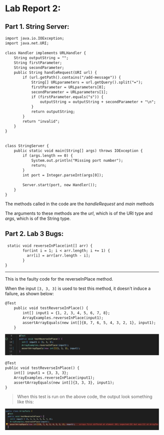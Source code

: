 # Lab Report 2: 

## Part 1. **String Server**: ##


    import java.io.IOException;
    import java.net.URI;

    class Handler implements URLHandler {
        String outputString = "";
        String firstParameter;
        String secondParameter;
        public String handleRequest(URI url) {
            if (url.getPath().contains("/add-message")) {
                String[] URLparameters = url.getQuery().split("=");
                firstParameter = URLparameters[0];
                secondParameter = URLparameters[1];
                if (firstParameter.equals("s")) {
                    outputString = outputString + secondParameter + "\n";
                }
                return outputString;
            }
            return "invalid";
        }
    }


    class StringServer {
        public static void main(String[] args) throws IOException {
            if (args.length == 0) {
                System.out.println("Missing port number");
                return;
            }
            int port = Integer.parseInt(args[0]);

            Server.start(port, new Handler());
        }
    }
    
The methods called in the code are the *handleRequest* and *main* methods

The arguments to these methods are the *url*, which is of the URI type and *args*, which is of the String type.

## Part 2. **Lab 3 Bugs**: ##

     static void reverseInPlace(int[] arr) {
            for(int i = 1; i < arr.length; i += 1) {
              arr[i] = arr[arr.length - i];
            }
    }
---
This is the faulty code for the reverseInPlace method.

When the input `[3, 3, 3]` is used to test this method, it doesn't induce a failure, as shown below:

    @Test 
        public void testReverseInPlace() {
            int[] input1 = {1, 2, 3, 4, 5, 6, 7, 8};
            ArrayExamples.reverseInPlace(input1);
            assertArrayEquals(new int[]{8, 7, 6, 5, 4, 3, 2, 1}, input1);
        }
![testOuput1](JUnit2.png)

    @Test 
	public void testReverseInPlace() {
        int[] input1 = {3, 3, 3};
        ArrayExamples.reverseInPlace(input1);
        assertArrayEquals(new int[]{3, 3, 3}, input1);
	}
    
> When this test is run on the above code, the output look something like this:



![testOutput2](JUnit.png)

